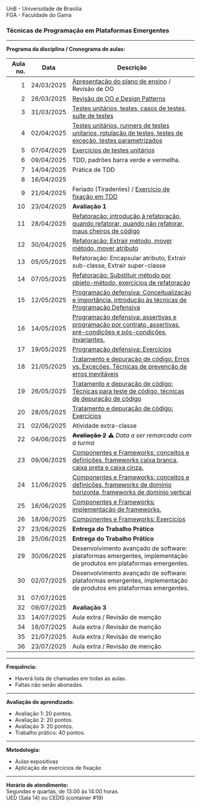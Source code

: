 UnB - Universidade de Brasilia  
FGA - Faculdade do Gama  

### Técnicas de Programação em Plataformas Emergentes

---

**Programa da disciplina / Cronograma de aulas:**   

|     Aula no. |  **Data**  | Descrição                                                                                                                         |
|-------------:|:----------:|-------------------------------------------------------------------------------------------------------------------------|
| 1            | 24/03/2025 | [Apresentação do plano de ensino](/aula1) / Revisão de OO
| 2            | 26/03/2025 | [Revisão de OO e Design Patterns](/aula2)
| 3            | 31/03/2025 | [Testes unitários, testes, casos de testes, suíte de testes](/aula3)
| 4            | 02/04/2025 | [Testes unitários, runners de testes unitarios, rotulação de testes, testes de exceção, testes parametrizados](/aula4)
| 5            | 07/04/2025 | [Exercícios de testes unitários](/aula5)
| 6            | 09/04/2025 | TDD, padrões barra verde e vermelha. 
| 7            | 14/04/2025 | Prática de TDD
| 8            | 16/04/2025 | 
| 9            | 21/04/2025 | Feriado (Tiradentes) / [Exercicio de fixação em TDD](/aula9)
| 10           | 23/04/2025 | **Avaliação 1**
| 11           | 28/04/2025 | [Refatoração: introdução à refatoração, quando refatorar, quando não refatorar, maus cheiros de código](/aula11)
| 12           | 30/04/2025 | [Refatoração: Extrair método, mover método, mover atributo](/aula12)
| 13           | 05/05/2025 | Refatoração: Encapsular atributo, Extrair sub-classe, Extrair super-classe
| 14           | 07/05/2025 | [Refatoração: Substituir método por objeto-método, exercícios de refatoração](/aula14)
| 15           | 12/05/2025 | [Programação defensiva: Conceitualização e importância, introdução às técnicas de Programação Defensiva](/aula15)
| 16           | 14/05/2025 | [Programação defensiva: assertivas e programação por contrato, assertivas, pré-condições e pós-condições, invariantes.](/aula16)
| 17           | 19/05/2025 | [Programação defensiva: Exercícios](/aula17)
| 18           | 21/05/2025 | [Tratamento e depuração de código: Erros vs. Exceções, Técnicas de prevenção de erros inevitáveis](/aula18)
| 19           | 26/05/2025 | [Tratamento e depuração de código: Técnicas para teste de código, técnicas de depuração de código](/aula19)
| 20           | 28/05/2025 | [Tratamento e depuração de código: Exercícios](/aula20)
| 21           | 02/06/2025 | Atividade extra-classe
| 22           | 04/06/2025 | ~~**Avaliação 2**~~ :warning: _Data a ser remarcada com a turma_
| 23           | 09/06/2025 | [Componentes e Frameworks: conceitos e definições, frameworks caixa branca, caixa preta e caixa cinza.](/aula23)
| 24           | 11/06/2025 | [Componentes e Frameworks: conceitos e definições, frameworks de domínio horizonta, frameworks de domínio vertical](/aula24)
| 25           | 16/06/2025 | [Componentes e Frameworks: implementação de frameworks.](/aula25)
| 26           | 18/06/2025 | [Componentes e Frameworks: Exercícios](/aula26)
| 27           | 23/06/2025 | **Entrega do Trabalho Prático** 
| 28           | 25/06/2025 | **Entrega do Trabalho Prático**
| 29           | 30/06/2025 | Desenvolvimento avançado de software: plataformas emergentes, implementação de produtos em plataformas emergentes.
| 30           | 02/07/2025 | Desenvolvimento avançado de software: plataformas emergentes, implementação de produtos em plataformas emergentes.
| 31           | 07/07/2025 | 
| 32           | 09/07/2025 | **Avaliação 3**
| 33           | 14/07/2025 | Aula extra / Revisão de menção
| 34           | 16/07/2025 | Aula extra / Revisão de menção
| 35           | 21/07/2025 | Aula extra / Revisão de menção
| 36           | 23/07/2025 | Aula extra / Revisão de menção


--- 
**Frequência:**  
* Haverá lista de chamadas em todas as aulas.  
* Faltas não serão abonadas.  


--- 
**Avaliação do aprendizado:**  
  - Avaliação 1: 20 pontos.
  - Avaliação 2: 20 pontos.
  - Avaliação 3: 20 pontos.
  - Trabalho prático: 40 pontos.

---
**Metodologia:** 
* Aulas expositivas
* Aplicação de exercícios de fixação


--- 
**Horário de atendimento:**  
Segundas e quartas, de 13:00 às 14:00 horas.  
UED (Sala 14) ou CEDIS (container #19)
